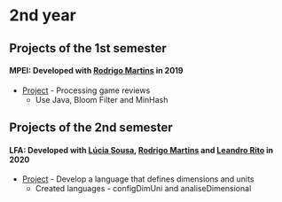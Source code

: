 # 2nd year

## Projects of the 1st semester

#### MPEI: Developed with [Rodrigo Martins](https://github.com/rodrigo740) in 2019
* [Project](https://github.com/RaquelPinto2000/2nd-year/tree/main/1%20Semestre/MPEI/Projeto/Projeto_MPEI) - Processing game reviews
    - Use Java, Bloom Filter and MinHash

## Projects of the 2nd semester

#### LFA: Developed with [Lúcia Sousa](https://github.com/luciasousa), [Rodrigo Martins](https://github.com/rodrigo740) and [Leandro Rito]() in 2020
* [Project](https://github.com/RaquelPinto2000/2nd-year/tree/main/2%20Semestre/LFA/pratico/projeto/projeto) - Develop a language that defines dimensions and units
    - Created languages - configDimUni and analiseDimensional
